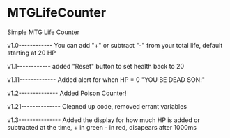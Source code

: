 # MTGLifeCounter
Simple MTG Life Counter

v1.0------------
You can add "+" or subtract "-" from your total life, default starting at 20 HP

v1.1------------
added "Reset" button to set health back to 20

v1.11-------------
Added alert for when HP = 0 "YOU BE DEAD SON!"

v1.2--------------
Added Poison Counter!

v1.21--------------
Cleaned up code, removed errant variables

v1.3---------------
Added the display for how much HP is added or subtracted at the time, + in green - in red, disapears after 1000ms
